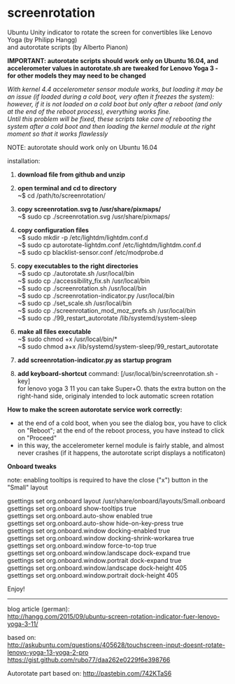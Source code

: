 # screenrotation
Ubuntu Unity indicator to rotate the screen for convertibles like Lenovo Yoga (by Philipp Hangg)  
and autorotate scripts (by Alberto Pianon)

**IMPORTANT: autorotate scripts should work only on Ubuntu 16.04, and accelerometer values in autorotate.sh are tweaked for Lenovo Yoga 3 - for other models they may need to be changed**  

*With kernel 4.4 accelerometer sensor module works, but loading it may be an issue (if loaded during a cold boot, very often it freezes the system): however, if it is not loaded on a cold boot but only after a reboot (and only at the end of the reboot process), everything works fine.  
Until this problem will be fixed, these scripts take care of rebooting the system after a cold boot and then loading the kernel module at the right moment so that it works flawlessly*

NOTE: autorotate should work only on Ubuntu 16.04

installation:

1. **download file from github and unzip**

2. **open terminal and cd to directory**  
~$ cd /path/to/screenrotation/

3. **copy screenrotation.svg to /usr/share/pixmaps/**  
~$ sudo cp ./screenrotation.svg /usr/share/pixmaps/

4. **copy configuration files**  
~$ sudo mkdir -p /etc/lightdm/lightdm.conf.d  
~$ sudo cp autorotate-lightdm.conf /etc/lightdm/lightdm.conf.d  
~$ sudo cp blacklist-sensor.conf /etc/modprobe.d

5. **copy executables to the right directories**  
~$ sudo cp ./autorotate.sh /usr/local/bin  
~$ sudo cp ./accessibility_fix.sh /usr/local/bin  
~$ sudo cp ./screenrotation.sh /usr/local/bin  
~$ sudo cp ./screenrotation-indicator.py /usr/local/bin  
~$ sudo cp ./set_scale.sh /usr/local/bin  
~$ sudo cp ./screenrotation_mod_moz_prefs.sh /usr/local/bin  
~$ sudo cp ./99_restart_autorotate /lib/systemd/system-sleep

6. **make all files executable**  
~$ sudo chmod +x /usr/local/bin/*  
~$ sudo chmod a+x /lib/systemd/system-sleep/99_restart_autorotate

7. **add screenrotation-indicator.py as startup program**

8. **add keyboard-shortcut**  command: [/usr/local/bin/screenrotation.sh -key]  
   for lenovo yoga 3 11 you can take Super+O. thats the extra button on the right-hand side, originaly intended to lock automatic screen rotation

**How to make the screen autorotate service work correctly:**  

* at the end of a cold boot, when you see the dialog box, you have to click on "Reboot"; at the end of the reboot process, you have instead to click on "Proceed"
* in this way, the accelerometer kernel module is fairly stable, and almost never crashes (if it happens, the autorotate script displays a notificaton)

**Onboard tweaks**  
  
note: enabling tooltips is required to have the close ("x") button in the "Small" layout

gsettings set org.onboard layout /usr/share/onboard/layouts/Small.onboard  
gsettings set org.onboard show-tooltips true  
gsettings set org.onboard.auto-show enabled true  
gsettings set org.onboard.auto-show hide-on-key-press true  
gsettings set org.onboard.window docking-enabled true  
gsettings set org.onboard.window docking-shrink-workarea true  
gsettings set org.onboard.window force-to-top true  
gsettings set org.onboard.window.landscape dock-expand true  
gsettings set org.onboard.window.portrait dock-expand true  
gsettings set org.onboard.window.landscape dock-height 405  
gsettings set org.onboard.window.portrait dock-height 405  

Enjoy!
  
---
  
blog article (german):                                                                                          
http://hangg.com/2015/09/ubuntu-screen-rotation-indicator-fuer-lenovo-yoga-3-11/

based on:                                                                                                          
http://askubuntu.com/questions/405628/touchscreen-input-doesnt-rotate-lenovo-yoga-13-yoga-2-pro
https://gist.github.com/rubo77/daa262e0229f6e398766

Autorotate part based on:
http://pastebin.com/742KTaS6


